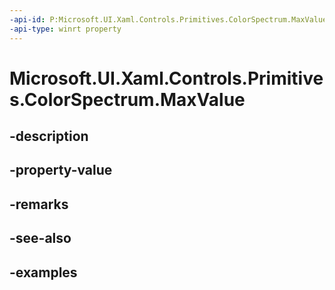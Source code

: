 ```yaml
---
-api-id: P:Microsoft.UI.Xaml.Controls.Primitives.ColorSpectrum.MaxValue
-api-type: winrt property
---
```


<!-- Property syntax.
public int MaxValue { get;  set; }
-->

# Microsoft.UI.Xaml.Controls.Primitives.ColorSpectrum.MaxValue

## -description

## -property-value

## -remarks

## -see-also

## -examples

